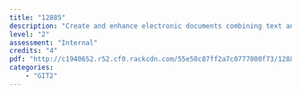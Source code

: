 ```yaml
---
title: "12885"
description: "Create and enhance electronic documents combining text and images for generic text and information management"
level: "2"
assessment: "Internal"
credits: "4"
pdf: "http://c1940652.r52.cf0.rackcdn.com/55e50c87ff2a7c0777000f73/12885.pdf"
categories:
    - "GIT2"
---
```

